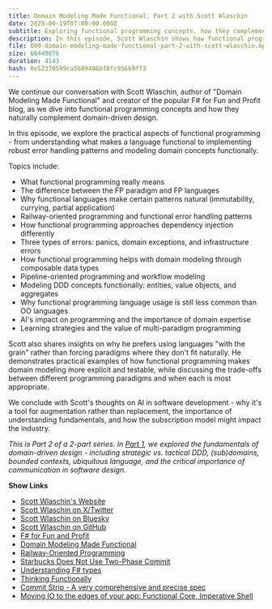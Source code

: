```yaml
---
title: Domain Modeling Made Functional, Part 2 with Scott Wlaschin
date: 2025-09-19T07:00:00.000Z
subtitle: Exploring functional programming concepts, how they complement DDD, and practical techniques for modeling domains functionally.
description: In this episode, Scott Wlaschin shows how functional programming concepts can enhance domain-driven design, sharing practical techniques for building more expressive, testable domain models using functional approaches.
file: 009-domain-modeling-made-functional-part-2-with-scott-wlaschin.mp3
size: 66449076
duration: 4143
hash: 0e52370599ca5b89406bf0fc95669ff3
---
```


We continue our conversation with Scott Wlaschin, author of "Domain Modeling Made Functional" and creator of the popular F# for Fun and Profit blog, as we dive into functional programming concepts and how they naturally complement domain-driven design.

In this episode, we explore the practical aspects of functional programming - from understanding what makes a language functional to implementing robust error handling patterns and modeling domain concepts functionally.

Topics include:

- What functional programming really means
- The difference between the FP paradigm and FP languages
- Why functional languages make certain patterns natural (immutability, currying, partial application)
- Railway-oriented programming and functional error handling patterns
- How functional programming approaches dependency injection differently
- Three types of errors: panics, domain exceptions, and infrastructure errors
- How functional programming helps with domain modeling through composable data types
- Pipeline-oriented programming and workflow modeling
- Modeling DDD concepts functionally: entities, value objects, and aggregates
- Why functional programming language usage is still less common than OO languages
- AI's impact on programming and the importance of domain expertise
- Learning strategies and the value of multi-paradigm programming

Scott also shares insights on why he prefers using languages "with the grain" rather than forcing paradigms where they don't fit naturally.
He demonstrates practical examples of how functional programming makes domain modeling more explicit and testable, while discussing the trade-offs between different programming paradigms and when each is most appropriate.

We conclude with Scott's thoughts on AI in software development - why it's a tool for augmentation rather than replacement, the importance of understanding fundamentals, and how the subscription model might impact the industry.

_This is Part 2 of a 2-part series. In [Part 1](https://compiledconversations.com/8/), we explored the fundamentals of domain-driven design - including strategic vs. tactical DDD, (sub)domains, bounded contexts, ubiquitous language, and the critical importance of communication in software design._

**Show Links**

- [Scott Wlaschin's Website](https://scottwlaschin.com/)
- [Scott Wlaschin on X/Twitter](https://x.com/ScottWlaschin)
- [Scott Wlaschin on Bluesky](https://bsky.app/profile/scottwlaschin.bsky.social)
- [Scott Wlaschin on GitHub](https://github.com/swlaschin)
- [F# for Fun and Profit](https://fsharpforfunandprofit.com/)
- [Domain Modeling Made Functional](https://pragprog.com/titles/swdddf/domain-modeling-made-functional/)
- [Railway-Oriented Programming](https://fsharpforfunandprofit.com/rop/)
- [Starbucks Does Not Use Two-Phase Commit](https://www.enterpriseintegrationpatterns.com/ramblings/18_starbucks.html)
- [Understanding F# types](https://fsharpforfunandprofit.com/posts/types-intro/)
- [Thinking Functionally](https://fsharpforfunandprofit.com/posts/thinking-functionally-intro/)
- [Commit Strip - A very comprehensive and precise spec](https://www.commitstrip.com/en/2016/08/25/a-very-comprehensive-and-precise-spec/)
- [Moving IO to the edges of your app: Functional Core, Imperative Shell](https://www.youtube.com/watch?v=P1vES9AgfC4)
